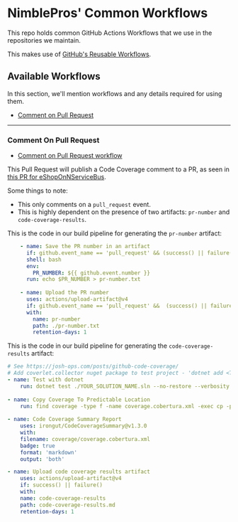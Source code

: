 # NimblePros' Common Workflows

This repo holds common GitHub Actions Workflows that we use in the repositories we maintain.

This makes use of [GitHub's Reusable Workflows](https://docs.github.com/en/actions/sharing-automations/reusing-workflows).

## Available Workflows

In this section, we'll mention workflows and any details required for using them.

- [Comment on Pull Request](#comment-on-pull-request)

---

### Comment On Pull Request

- [Comment on Pull Request workflow](https://github.com/NimblePros/NimblePros.GitHub.Workflows/blob/main/.github/workflows/comment-on-pr.yml)

This Pull Request will publish a Code Coverage comment to a PR, as seen in [this PR for eShopOnNServiceBus](https://github.com/NimblePros/eShopOnNServiceBus/pull/7).

Some things to note:

- This only comments on a `pull_request` event.
- This is highly dependent on the presence of two artifacts: `pr-number` and `code-coverage-results`.

This is the code in our build pipeline for generating the `pr-number` artifact:

```yaml
    - name: Save the PR number in an artifact
      if: github.event_name == 'pull_request' && (success() || failure()) 
      shell: bash
      env:
        PR_NUMBER: ${{ github.event.number }}
      run: echo $PR_NUMBER > pr-number.txt
  
    - name: Upload the PR number
      uses: actions/upload-artifact@v4
      if: github.event_name == 'pull_request' &&  (success() || failure())
      with:
        name: pr-number
        path: ./pr-number.txt
        retention-days: 1
 ```

This is the code in our build pipeline for generating the `code-coverage-results` artifact:

```yaml
# See https://josh-ops.com/posts/github-code-coverage/
# Add coverlet.collector nuget package to test project - 'dotnet add <TestProject.cspoj> package coverlet
- name: Test with dotnet
    run: dotnet test ./YOUR_SOLUTION_NAME.sln --no-restore --verbosity normal --collect:"XPlat Code Coverage" --logger trx --results-directory coverage
    
- name: Copy Coverage To Predictable Location
    run: find coverage -type f -name coverage.cobertura.xml -exec cp -p {} coverage/coverage.cobertura.xml \;
    
- name: Code Coverage Summary Report
    uses: irongut/CodeCoverageSummary@v1.3.0
    with:
    filename: coverage/coverage.cobertura.xml
    badge: true
    format: 'markdown'
    output: 'both'

- name: Upload code coverage results artifact
    uses: actions/upload-artifact@v4
    if: success() || failure()
    with:
    name: code-coverage-results
    path: code-coverage-results.md
    retention-days: 1
```